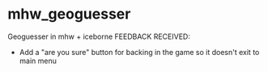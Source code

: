 # mhw_geoguesser
Geoguesser in mhw + iceborne
FEEDBACK RECEIVED:
* Add a "are you sure" button for backing in the game so it doesn't exit to main menu
